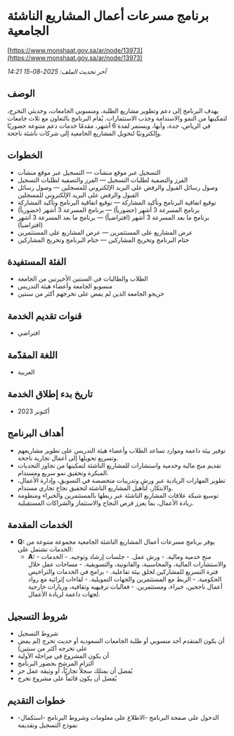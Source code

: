 # برنامج مسرعات أعمال المشاريع الناشئة الجامعية
[https://www.monshaat.gov.sa/ar/node/13973](https://www.monshaat.gov.sa/ar/node/13973)

_آخر تحديث الملف: 2025-08-15 14:21_

## الوصف
يهدف البرنامج إلى دعم وتطوير مشاريع الطلبة، ومنسوبي الجامعات، وحديثي التخرج، لتمكينها من النمو والاستدامة وجذب الاستثمارات. يُقام البرنامج بالتعاون مع ثلاث جامعات في الرياض، جدة، وأبها، ويستمر لمدة 6 أشهر، مقدمًا خدمات دعم متنوعة حضوريًا وإلكترونيًا لتحويل المشاريع الجامعية إلى شركات ناشئة ناجحة.

## الخطوات
- التسجيل عبر موقع منشآت — التسجيل عبر موقع منشآت
- الفرز والتصفية لطلبات التسجيل — الفرز والتصفية لطلبات التسجيل
- وصول رسائل القبول والرفض على البريد الإلكتروني للمسجلين — وصول رسائل القبول والرفض على البريد الإلكتروني للمسجلين
- توقيع اتفاقية البرنامج وتأكيد المشاركة — توقيع اتفاقية البرنامج وتأكيد المشاركة
- برنامج المسرعة 3 أشهر (حضورياً) — برنامج المسرعة 3 أشهر (حضورياً)
- برنامج ما بعد المسرعة 3 أشهر (افتراضياً) — برنامج ما بعد المسرعة 3 أشهر (افتراضياً)
- عرض المشاريع على المستثمرين — عرض المشاريع على المستثمرين
- ختام البرنامج وتخريج المشاركين — ختام البرنامج وتخريج المشاركين

## الفئة المستفيدة
- الطلاب والطالبات في السنتين الأخيرتين من الجامعة
- منسوبو الجامعة وأعضاء هيئة التدريس
- خريجو الجامعة الذين لم يمض على تخرجهم أكثر من سنتين

## قنوات تقديم الخدمة
- افتراضي

## اللغة المقدّمة
- العربية

## تاريخ بدء إطلاق الخدمة
- أكتوبر 2023

## أهداف البرنامج
- توفير بيئة داعمة وموارد تساعد الطلاب وأعضاء هيئة التدريس على تطوير مشاريعهم وتسريع تحويلها إلى أعمال تجارية ناجحة.
- تقديم منح مالية وخدمية واستشارات للمشاريع الناشئة لتمكينها من تجاوز التحديات المبكرة وتحقيق نمو سريع ومستدام.
- تطوير المهارات الريادية عبر ورش وتدريبات متخصصة في التسويق، وإدارة الأعمال، والابتكار، لتأهيل المشاريع الناشئة لتحقيق نجاح تجاري مستدام.
- توسيع شبكة علاقات المشاريع الناشئة عبر ربطها بالمستثمرين والخبراء ومنظومة ريادة الأعمال، بما يعزز فرص النجاح والاستثمار والشراكات المستقبلية.

## الخدمات المقدمة
- **Q:** يوفر برنامج مسرعات أعمال المشاريع الناشئة الجامعية مجموعة متنوعة من الخدمات تشتمل على:
  - **A:** - منح خدمية ومالية. - ورش عمل. - جلسات إرشاد وتوجيه. - الخدمات والاستشارات المالية، والمحاسبية، والقانونية، والتسويقية. - مساحات عمل خلال فترة التسريع للمشاركين لخلق بيئة تفاعلية. - برامج في الخدمات والتراخيص الحكومية. - الربط مع المستثمرين والجهات التمويلية. - لقاءات إثرائية مع رواد أعمال ناجحين، خبراء، ومستثمرين. - فعاليات ترفيهية وثقافية، وزيارات خارجية لجهات داعمة لريادة الأعمال.

## شروط التسجيل
- شروط التسجيل
- أن يكون المتقدم أحد منسوبي أو طلبة الجامعات السعودية أو حديث تخرج (لم يمض على تخرجه أكثر من سنتين)
- أن يكون المشروع في مراحله الأولية
- التزام المرشح بحضور البرنامج
- يُفضل أن يمتلك سجلاً تجاريّاً، أو وثيقة عمل حر
- يُفضل أن يكون قائماً على مشروع تخرج

## خطوات التقديم
- -الدخول على صفحة البرنامج -الاطلاع على معلومات وشروط البرنامج -استكمال نموذج التسجيل وتقديمة
